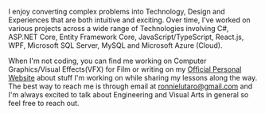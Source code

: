 I enjoy converting complex problems into Technology, Design and Experiences that are both intuitive and exciting. Over time, I've worked on various projects across a wide range of Technologies involving C#, ASP.NET Core, Entity Framework Core, JavaScript/TypeScript, React.js, WPF, Microsoft SQL Server, MySQL and Microsoft Azure (Cloud).

When I'm not coding, you can find me working on Computer Graphics/Visual Effects(VFX) for Film or writing on my [Official Personal Website](https://ronnielutalo.github.io/blog/) about stuff I'm working on while sharing my lessons along the way. The best way to reach me is through email at ronnielutaro@gmail.com and I'm always excited to talk about Engineering and Visual Arts in general so feel free to reach out.
